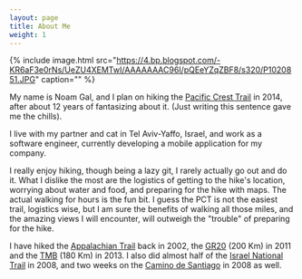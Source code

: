```yaml
---
layout: page
title: About Me
weight: 1
---
```


{% include image.html src="https://4.bp.blogspot.com/-KR6aF3e0rNs/UeZU4XEMTwI/AAAAAAAC96I/pQEeYZqZBF8/s320/P1020851.JPG" caption="" %}

My name is Noam Gal, and I plan on hiking the [Pacific Crest Trail] in 2014, after about 12 years of fantasizing about it. (Just writing this sentence gave me the chills).

I live with my partner and cat in Tel Aviv-Yaffo, Israel, and work as a software engineer, currently developing a mobile application for my company.

I really enjoy hiking, though being a lazy git, I rarely actually go out and do it. What I dislike the most are the logistics of getting to the hike's location, worrying about water and food, and preparing for the hike with maps. The actual walking for hours is the fun bit. I guess the PCT is not the easiest trail, logistics wise, but I am sure the benefits of walking all those miles, and the amazing views I will encounter, will outweigh the "trouble" of preparing for the hike.

I have hiked the [Appalachian Trail] back in 2002, the [GR20] (200 Km) in 2011 and the [TMB] (180 Km) in 2013. I also did almost half of the [Israel National Trail] in 2008, and two weeks on the [Camino de Santiago] in 2008 as well.

[pacific crest trail]: http://en.wikipedia.org/wiki/Pacific_Crest_Trail
[appalachian trail]: http://en.wikipedia.org/wiki/Appalachian_trail
[gr20]: http://en.wikipedia.org/wiki/GR20
[tmb]: http://en.wikipedia.org/wiki/Tour_du_Mont_Blanc
[israel national trail]: http://en.wikipedia.org/wiki/Israel_National_Trail
[camino de santiago]: http://en.wikipedia.org/wiki/Camino_de_santiago
